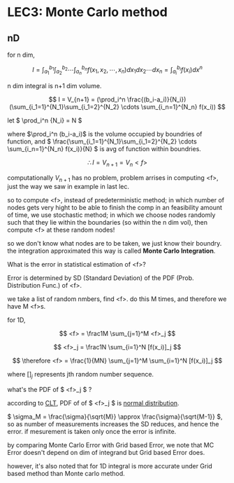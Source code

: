 # LEC3: Monte Carlo method

## nD

for n dim,

$$ I = \int_{a_1}^{b_1}\int_{a_2}^{b_2}\cdots\int_{a_n}^{b_n} f(x_1, x_2, \cdots, x_n) dx_1 dx_2 \cdots dx_n = \int_{a_i}^{b_i} f(x_i) dx^n $$

n dim integral is n+1 dim volume.

$$ I = V_{n+1} = (\prod_i^n \frac{(b_i-a_i)}{N_i}) (\sum_{i_1=1}^{N_1}\sum_{i_1=2}^{N_2} \cdots \sum_{i_n=1}^{N_n} f(x_i)) $$

let $ \prod_i^n {N_i} = N $

where $\prod_i^n (b_i-a_i)$ is the volume occupied by boundries of function, and $ \frac{\sum_{i_1=1}^{N_1}\sum_{i_1=2}^{N_2} \cdots \sum_{i_n=1}^{N_n} f(x_i)}{N} $ is avg of function within boundries.

$$ \therefore I = V_{n+1} = V_n <f> $$

computationally $V_{n+1}$ has no problem, problem arrises in computing \<f>, just the way we saw in example in last lec.

so to compute \<f>, instead of predeterministic method; in which number of nodes gets very hight to be able to finish the comp in an feasibility amount of time, we use stochastic method; in which we choose nodes randomly such that they lie within the boundaries (so within the n dim vol), then compute \<f> at these random nodes!

so we don't know what nodes are to be taken, we just know their boundry. the integration approximated this way is called **Monte Carlo Integration**.

What is the error in statistical estimation of \<f>?

Error is determined by SD (Standard Deviation) of the PDF (Prob. Distribution Func.) of \<f>.

we take a list of random nmbers, find \<f>. do this M times, and therefore we have M \<f>s.

for 1D,

$$ <f> = \frac1M \sum_{j=1}^M <f>_j $$

$$ <f>_j = \frac1N \sum_{i=1}^N [f(x_i)]_j $$

$$ \therefore <f> = \frac{1}{MN} \sum_{j=1}^M \sum_{i=1}^N [f(x_i)]_j $$

where $[ ]_j$ represents jth random number sequence.

what's the PDF of $ \<f>_j $ ?

according to [CLT](https://en.wikipedia.org/wiki/Central_limit_theorem), PDF of of $ \<f>_j $ is [normal distribution](https://en.wikipedia.org/wiki/Normal_distribution).

$ \sigma_M = \frac{\sigma}{\sqrt{M}} \approx \frac{\sigma}{\sqrt{M-1}} $, so as number of measurements increases the SD reduces, and hence the error. if mesurement is taken only once the error is infinite.

by comparing Monte Carlo Error with Grid based Error, we note that MC Error doesn't depend on dim of integrand but Grid based Error does.

however, it's also noted that for 1D integral is more accurate under Grid based method than Monte carlo method.
